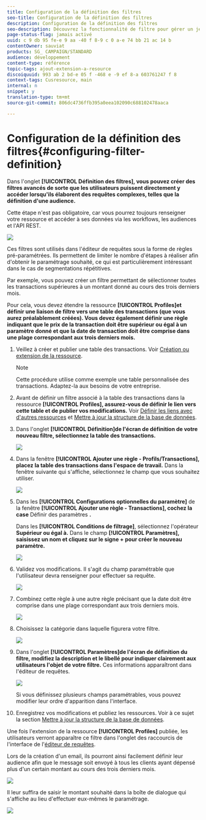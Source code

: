 ```yaml
---
title: Configuration de la définition des filtres
seo-title: Configuration de la définition des filtres
description: Configuration de la définition des filtres
seo-description: Découvrez la fonctionnalité de filtre pour gérer un jeu de données volumineux.
page-status-flag: jamais activé
uuid: c 9 db 95 fe-e 9 aa -40 f 8-9 c 0 a-e 74 bb 21 ac 14 b
contentOwner: sauviat
products: SG_ CAMPAIGN/STANDARD
audience: développement
content-type: référence
topic-tags: ajout-extension-a-resource
discoiquuid: 993 ab 2 bd-e 05 f -468 e -9 ef 8-a 603761247 f 8
context-tags: Cusresource, main
internal: n
snippet: y
translation-type: tm+mt
source-git-commit: 806dc4736ffb395a0eea102090c688102478aaca

---
```



# Configuration de la définition des filtres{#configuring-filter-definition}

Dans l'onglet **[!UICONTROL Définition des filtres], vous pouvez créer des filtres avancés de sorte que les utilisateurs puissent directement y accéder lorsqu'ils élaborent des requêtes complexes, telles que la définition d'une audience.**

Cette étape n'est pas obligatoire, car vous pourrez toujours renseigner votre ressource et accéder à ses données via les workflows, les audiences et l'API REST.

![](assets/custom_resource_filter-definition.png)

Ces filtres sont utilisés dans l'éditeur de requêtes sous la forme de règles pré-paramétrées. Ils permettent de limiter le nombre d'étapes à réaliser afin d'obtenir le paramétrage souhaité, ce qui est particulièrement intéressant dans le cas de segmentations répétitives.

Par exemple, vous pouvez créer un filtre permettant de sélectionner toutes les transactions supérieures à un montant donné au cours des trois derniers mois.

Pour cela, vous devez étendre la ressource **[!UICONTROL Profiles]et définir une liaison de filtre vers une table des transactions (que vous aurez préalablement créées). Vous devez également définir une règle indiquant que le prix de la transaction doit être supérieur ou égal à un paramètre donné et que la date de transaction doit être comprise dans une plage correspondant aux trois derniers mois.**

1. Veillez à créer et publier une table des transactions. Voir [Création ou extension de la ressource](../../developing/using/creating-or-extending-the-resource.md).

   >[!NOTE]
   >
   >Cette procédure utilise comme exemple une table personnalisée des transactions. Adaptez-la aux besoins de votre entreprise.

1. Avant de définir un filtre associé à la table des transactions dans la ressource **[!UICONTROL Profiles], assurez-vous de définir le lien vers cette table et de publier vos modifications.** Voir [Définir les liens avec d'autres ressources](../../developing/using/configuring-the-resource-s-data-structure.md#defining-links-with-other-resources) et [Mettre à jour la structure de la base de données](../../developing/using/updating-the-database-structure.md).
1. Dans l'onglet **[!UICONTROL Définition]de l'écran de définition de votre nouveau filtre, sélectionnez la table des transactions.**

   ![](assets/custom_resource_filter-definition_example-empty.png)

1. Dans la fenêtre **[!UICONTROL Ajouter une règle - Profils/Transactions], placez la table des transactions dans l'espace de travail.** Dans la fenêtre suivante qui s'affiche, sélectionnez le champ que vous souhaitez utiliser.

   ![](assets/custom_resource_filter-definition_example-field.png)

1. Dans les **[!UICONTROL Configurations optionnelles du paramètre]** de la fenêtre **[!UICONTROL Ajouter une règle - Transactions], cochez la case** Définir des paramètres **.**

   Dans les **[!UICONTROL Conditions de filtrage]**, sélectionnez l'opérateur **Supérieur ou égal à.** Dans le champ **[!UICONTROL Paramètres], saisissez un nom et cliquez sur le signe + pour créer le nouveau paramètre.**

   ![](assets/custom_resource_filter-definition_example-parameter.png)

1. Validez vos modifications. Il s'agit du champ paramétrable que l'utilisateur devra renseigner pour effectuer sa requête.

   ![](assets/custom_resource_filter-definition_ex_edit-rule.png)

1. Combinez cette règle à une autre règle précisant que la date doit être comprise dans une plage correspondant aux trois derniers mois.

   ![](assets/custom_resource_filter-definition_example.png)

1. Choisissez la catégorie dans laquelle figurera votre filtre.

   ![](assets/custom_resource_filter-definition_category.png)

1. Dans l'onglet **[!UICONTROL Paramètres]de l'écran de définition du filtre, modifiez la description et le libellé pour indiquer clairement aux utilisateurs l'objet de votre filtre.** Ces informations apparaîtront dans l'éditeur de requêtes.

   ![](assets/custom_resource_filter-definition_parameters.png)

   Si vous définissez plusieurs champs paramétrables, vous pouvez modifier leur ordre d'apparition dans l'interface.

1. Enregistrez vos modifications et publiez les ressources. Voir à ce sujet la section [Mettre à jour la structure de la base de données](../../developing/using/updating-the-database-structure.md).

Une fois l'extension de la ressource **[!UICONTROL Profiles]** publiée, les utilisateurs verront apparaître ce filtre dans l'onglet des raccourcis de l'interface de l'[éditeur de requêtes](../../automating/using/editing-queries.md).

Lors de la création d'un email, ils pourront ainsi facilement définir leur audience afin que le message soit envoyé à tous les clients ayant dépensé plus d'un certain montant au cours des trois derniers mois.

![](assets/custom_resource_filter-definition_email-audience.png)

Il leur suffira de saisir le montant souhaité dans la boîte de dialogue qui s'affiche au lieu d'effectuer eux-mêmes le paramétrage.

![](assets/custom_resource_filter-definition_email-audience_filter.png)

